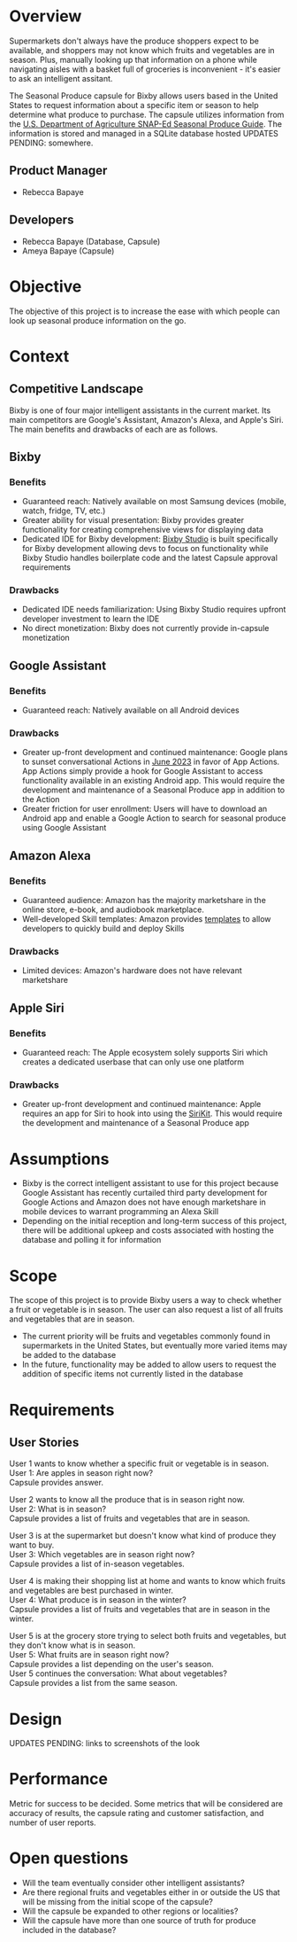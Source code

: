 # Overview

Supermarkets don't always have the produce shoppers expect to be available, and shoppers may not know which fruits and vegetables are in season. Plus, manually looking up that information on a phone while navigating aisles with a basket full of groceries is inconvenient - it's easier to ask an intelligent assitant. 

The Seasonal Produce capsule for Bixby allows users based in the United States to request information about a specific item or season to help determine what produce to purchase. The capsule utilizes information from the [U.S. Department of Agriculture SNAP-Ed Seasonal Produce Guide](https://snaped.fns.usda.gov/seasonal-produce-guide). The information is stored and managed in a SQLite database hosted UPDATES PENDING: somewhere.

## Product Manager
* Rebecca Bapaye

## Developers
* Rebecca Bapaye (Database, Capsule)
* Ameya Bapaye (Capsule)

# Objective

The objective of this project is to increase the ease with which people can look up seasonal produce information on the go.

# Context

## Competitive Landscape

Bixby is one of four major intelligent assistants in the current market. Its main competitors are Google's Assistant, Amazon's Alexa, and Apple's Siri. The main benefits and drawbacks of each are as follows.

## Bixby
### Benefits
* Guaranteed reach: Natively available on most Samsung devices (mobile, watch, fridge, TV, etc.)
* Greater ability for visual presentation: Bixby provides greater functionality for creating comprehensive views for displaying data
* Dedicated IDE for Bixby development: [Bixby Studio](https://bixbydevelopers.com/) is built specifically for Bixby development allowing devs to focus on functionality while Bixby Studio handles boilerplate code and the latest Capsule approval requirements
### Drawbacks
* Dedicated IDE needs familiarization: Using Bixby Studio requires upfront developer investment to learn the IDE
* No direct monetization: Bixby does not currently provide in-capsule monetization

## Google Assistant
### Benefits
* Guaranteed reach: Natively available on all Android devices
### Drawbacks
* Greater up-front development and continued maintenance: Google plans to sunset conversational Actions in [June 2023](https://developers.google.com/assistant/ca-sunset) in favor of App Actions. App Actions simply provide a hook for Google Assistant to access functionality available in an existing Android app. This would require the development and maintenance of a Seasonal Produce app in addition to the Action
* Greater friction for user enrollment: Users will have to download an Android app and enable a Google Action to search for seasonal produce using Google Assistant

## Amazon Alexa
### Benefits
* Guaranteed audience: Amazon has the majority marketshare in the online store, e-book, and audiobook marketplace.
* Well-developed Skill templates: Amazon provides [templates](https://developer.amazon.com/en-US/alexa/alexa-skills-kit) to allow developers to quickly build and deploy Skills
### Drawbacks
* Limited devices: Amazon's hardware does not have relevant marketshare
## Apple Siri
### Benefits
* Guaranteed reach: The Apple ecosystem solely supports Siri which creates a dedicated userbase that can only use one platform
### Drawbacks
* Greater up-front development and continued maintenance: Apple requires an app for Siri to hook into using the [SiriKit](https://developer.apple.com/siri/). This would require the development and maintenance of a Seasonal Produce app


# Assumptions

* Bixby is the correct intelligent assistant to use for this project because Google Assistant has recently curtailed third party development for Google Actions and Amazon does not have enough marketshare in mobile devices to warrant programming an Alexa Skill
* Depending on the initial reception and long-term success of this project, there will be additional upkeep and costs associated with hosting the database and polling it for information

# Scope

The scope of this project is to provide Bixby users a way to check whether a fruit or vegetable is in season. The user can also request a list of all fruits and vegetables that are in season.

* The current priority will be fruits and vegetables commonly found in supermarkets in the United States, but eventually more varied items may be added to the database
* In the future, functionality may be added to allow users to request the addition of specific items not currently listed in the database

# Requirements

## User Stories

User 1 wants to know whether a specific fruit or vegetable is in season.<br>
User 1: Are apples in season right now?<br>
Capsule provides answer.

User 2 wants to know all the produce that is in season right now.<br>
User 2: What is in season?<br>
Capsule provides a list of fruits and vegetables that are in season.

User 3 is at the supermarket but doesn't know what kind of produce they want to buy.<br>
User 3: Which vegetables are in season right now?<br>
Capsule provides a list of in-season vegetables.

User 4 is making their shopping list at home and wants to know which fruits and vegetables are best purchased in winter.<br>
User 4: What produce is in season in the winter?<br>
Capsule provides a list of fruits and vegetables that are in season in the winter.

User 5 is at the grocery store trying to select both fruits and vegetables, but they don't know what is in season.<br>
User 5: What fruits are in season right now?<br>
Capsule provides a list depending on the user's season.<br>
User 5 continues the conversation: What about vegetables?<br>
Capsule provides a list from the same season.

# Design

UPDATES PENDING: links to screenshots of the look

# Performance

Metric for success to be decided. Some metrics that will be considered are accuracy of results, the capsule rating and customer satisfaction, and number of user reports.

# Open questions

* Will the team eventually consider other intelligent assistants?
* Are there regional fruits and vegetables either in or outside the US that will be missing from the initial scope of the capsule?
* Will the capsule be expanded to other regions or localities?
* Will the capsule have more than one source of truth for produce included in the database?
